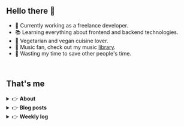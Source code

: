 <h2>Hello there 👋</h2>

- 🚀 Currently working as a freelance developer.
- :books: Learning everything about frontend and backend technologies.
- 🌱 Vegetarian and vegan cuisine lover.
- 🎵 Music fan, check out my music [library](https://simonemargio.im/music/).
- :dart: Wasting my time to save other people's time.

<br>

## That's me

<!-- markdownlint-disable MD033 -->
<details>
    <summary>&#128073 <b>About</b></summary><br/>

<!-- BLOG-POST-LIST:START -->

- 🏡 [About me](https://simonemargio.im/)
- 🤝 [Resume](https://simonemargio.im/resume/)
- 💻 [What I use](https://simonemargio.im/uses/)
- 🌍 [More](https://simonemargio.im/link/)
  <!-- BLOG-POST-LIST:END -->
  </details>

<details>
    <summary>&#128073 <b>Blog posts</b></summary><br/>

<!-- BLOG-POST-LIST:START -->

- [MacBook Battery](https://simonemargio.im/blog/macbookbattery/)
- [Linux](https://simonemargio.im/blog/linux/)
- [LastPass](https://simonemargio.im/blog/lastpass/)
- [Apple Music](https://simonemargio.im/blog/applemusic/)
- [iCloud Keychain](https://simonemargio.im/blog/icloudkeychain/)
- [Digital legacy](https://simonemargio.im/blog/digitallegacy/)
- [Usability](https://simonemargio.im/blog/usability/)
- [Bitwarden](https://simonemargio.im/blog/bitwarden/)
- [About EXIF metadata](https://simonemargio.im/blog/aboutexifmetadata/)
- [Stop using whatsapp](https://simonemargio.im/blog/stopusingwhatsapp/)
- [More](https://simonemargio.im/blog/page/2/)
  <!-- BLOG-POST-LIST:END -->
  </details>

<details>
    <summary>&#128073 <b>Weekly log</b></summary><br/>

<!-- BLOG-POST-LIST:START -->

- [Dec - 3](https://simonemargio.im/log/3/)
- [Dec - 2](https://simonemargio.im/log/2/)
- [Dec - 1](https://simonemargio.im/log/1/)
- [November](https://simonemargio.im/log/november)
- [October](https://simonemargio.im/log/october/)
- [September](https://simonemargio.im/log/september/)
- [August](https://simonemargio.im/log/august/)
- [July](https://simonemargio.im/log/july/)
- [June](https://simonemargio.im/log/june/)
- [May](https://simonemargio.im/log/may/)
- [April](https://simonemargio.im/log/april/)
- [March](https://simonemargio.im/log/march/)
- [February](https://simonemargio.im/log/february/)
  <!-- BLOG-POST-LIST:END -->
  </details>
